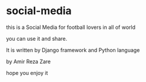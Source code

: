 # social-media
this is a Social Media for football lovers in all of world

you can use it and share.

It is written by Django framework and Python language

by Amir Reza Zare

hope you enjoy it
